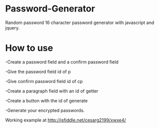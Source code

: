 Password-Generator
==================

Random password 16 character password generator with javascript and jquery.

How to use
==================

-Create a password field and a confirm password field

-Give the password field id of p

-Give confirm password field id of cp

-Create a paragraph field with an id of getter

-Create a button with the id of generate

-Generate your encrypted passwords.

Working example at
http://jsfiddle.net/cesarg2199/xwxe4/

